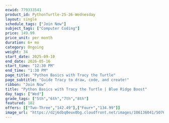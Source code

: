 ```yaml
---
ecwid: 779333541
product_id: PythonTurtle-25-26-Wednesday
layout: single
schedule_tags: ["Join Now"]
subject_tags: ["Computer Coding"]
price: 149.99
price_unit: per month
duration: 6+ mo
category: Ongoing
weight: 34
start_date: 2025-09-10
end_date: 2026-05-16
start_time: "12:30 PM"
end_time: "1:30 PM"
page_title: "Python Basics with Tracy the Turtle"
page_subtitle: "Guide Tracy to draw, code, and create!"
ribbon: "Join Now"
title: "Python Basics with Tracy the Turtle | Blue Ridge Boost"
day_tags: ["Wed"]
grade_tags: ["5th","6th","7th","8th"]
featured: 182
offers: [["Two-Three","142.49"],["Four+","134.99"]]
image_url: "https://d2j6dbq0eux0bg.cloudfront.net/images/106136041/5076355647.png"
---
```

